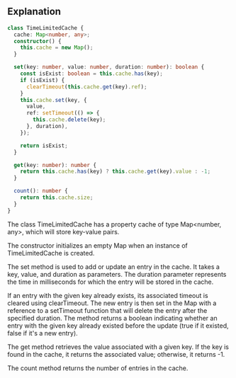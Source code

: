 ## Explanation

```ts
class TimeLimitedCache {
  cache: Map<number, any>;
  constructor() {
    this.cache = new Map();
  }

  set(key: number, value: number, duration: number): boolean {
    const isExist: boolean = this.cache.has(key);
    if (isExist) {
      clearTimeout(this.cache.get(key).ref);
    }
    this.cache.set(key, {
      value,
      ref: setTimeout(() => {
        this.cache.delete(key);
      }, duration),
    });

    return isExist;
  }

  get(key: number): number {
    return this.cache.has(key) ? this.cache.get(key).value : -1;
  }

  count(): number {
    return this.cache.size;
  }
}
```

The class TimeLimitedCache has a property cache of type Map<number, any>, which will store key-value pairs.

The constructor initializes an empty Map when an instance of TimeLimitedCache is created.

The set method is used to add or update an entry in the cache. It takes a key, value, and duration as parameters. The duration parameter represents the time in milliseconds for which the entry will be stored in the cache.

If an entry with the given key already exists, its associated timeout is cleared using clearTimeout.
The new entry is then set in the Map with a reference to a setTimeout function that will delete the entry after the specified duration.
The method returns a boolean indicating whether an entry with the given key already existed before the update (true if it existed, false if it's a new entry).

The get method retrieves the value associated with a given key. If the key is found in the cache, it returns the associated value; otherwise, it returns -1.

The count method returns the number of entries in the cache.
